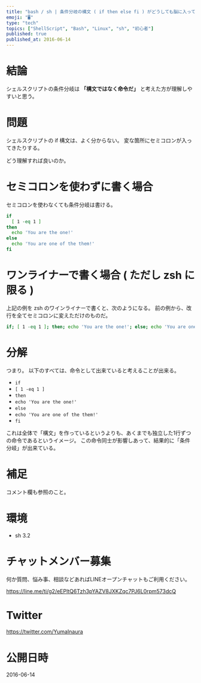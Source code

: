 ```yaml
---
title: "bash / sh | 条件分岐の構文 ( if then else fi ) がどうしても脳に入ってこない時の考え方"
emoji: "🖥"
type: "tech"
topics: ["ShellScript", "Bash", "Linux", "sh", "初心者"]
published: true
published_at: 2016-06-14
---
```


# 結論

シェルスクリプトの条件分岐は **「構文ではなく命令だ」** と考えた方が理解しやすいと思う。

# 問題

シェルスクリプトの if 構文は、よく分からない。
変な箇所にセミコロンが入ってきたりする。

どう理解すれば良いのか。

# セミコロンを使わずに書く場合

セミコロンを使わなくても条件分岐は書ける。

```bash
if
  [ 1 -eq 1 ]
then
  echo 'You are the one!'
else
  echo 'You are one of the them!'
fi
```

# ワンライナーで書く場合 ( ただし zsh に限る )

上記の例を zsh のワインライナーで書くと、次のようになる。
前の例から、改行を全てセミコロンに変えただけのものだ。

```bash
if; [ 1 -eq 1 ]; then; echo 'You are the one!'; else; echo 'You are one of the them!'; fi;
```

# 分解

つまり。
以下のすべては、命令として出来ていると考えることが出来る。

- `if`
- `[ 1 -eq 1 ]`
- `then`
- `echo 'You are the one!'` 
- `else` 
- `echo 'You are one of the them!'`
- `fi` 

これは全体で「構文」を作っているというよりも、あくまでも独立した1行ずつの命令であるというイメージ。
この命令同士が影響しあって、結果的に「条件分岐」が出来ている。

# 補足

コメント欄も参照のこと。

# 環境

- sh 3.2








<!-- Update From Qiita API -->

# チャットメンバー募集


何か質問、悩み事、相談などあればLINEオープンチャットもご利用ください。

https://line.me/ti/g2/eEPltQ6Tzh3pYAZV8JXKZqc7PJ6L0rpm573dcQ





# Twitter


https://twitter.com/YumaInaura


<!-- Update From Qiita API -->



# 公開日時

2016-06-14

